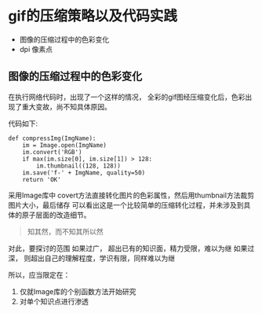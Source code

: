 # gif的压缩策略以及代码实践

- 图像的压缩过程中的色彩变化
- dpi 像素点

## 图像的压缩过程中的色彩变化
  在执行网络代码时，出现了一个这样的情况， 全彩的gif图经压缩变化后，色彩出现了重大变故，尚不知具体原因。

代码如下:

```
def compressImg(ImgName):
    im = Image.open(ImgName)
    im.convert('RGB')
    if max(im.size[0], im.size[1]) > 128:
        im.thumbnail((128, 128))
    im.save('f-' + ImgName, quality=50)
    return 'OK'
```
  采用Image库中 covert方法直接转化图片的色彩属性，然后用thumbnail方法裁剪图片大小，最后储存
  可以看出这是一个比较简单的压缩转化过程，并未涉及到具体的原子层面的改造细节。
> 知其然，而不知其所以然

对此，要探讨的范围
如果过广， 超出已有的知识面，精力受限，难以为继
如果过深， 则超出自己的理解程度，学识有限，同样难以为继

所以，应当限定在：
1. 仅就Image库的个别函数方法开始研究
2. 对单个知识点进行渗透


